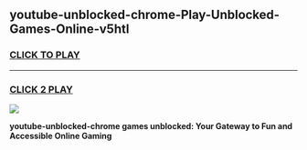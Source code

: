 
## youtube-unblocked-chrome-Play-Unblocked-Games-Online-v5htl
<h3>
<a href="https://premium76.site?title=youtube-unblocked-chrome&ref=25A">CLICK TO PLAY</a></h3>
<hr>

<h3>
<a href="https://premium76.site?title=youtube-unblocked-chrome&ref=25A">CLICK 2 PLAY</a>
  
</h3>

<a href="https://premium76.site?title=youtube-unblocked-chrome&ref=25A"><img src="https://clearcache.store/games.png"></a>


**youtube-unblocked-chrome games unblocked: Your Gateway to Fun and Accessible Online Gaming**
